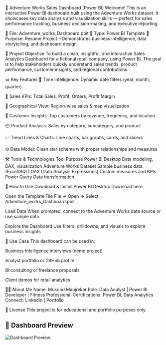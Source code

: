 🚀 Adventure Works Sales Dashboard (Power BI)
Welcome! This is an interactive Power BI dashboard built using the Adventure Works dataset. It showcases key data analysis and visualization skills — perfect for sales performance tracking, business decision-making, and executive reporting.

📁 File: Adventure_works_Dashboard.pbit
📌 Type: Power BI Template
🎯 Purpose: Resume Project – Demonstrates business intelligence, data storytelling, and dashboard design.

🧠 Project Objective
To build a clean, insightful, and interactive Sales Analytics Dashboard for a fictional retail company, using Power BI. The goal is to help stakeholders quickly understand sales trends, product performance, customer insights, and regional contributions.

📊 Key Features
📅 Time Intelligence: Dynamic date filters (year, month, quarter)

💸 Sales KPIs: Total Sales, Profit, Orders, Profit Margin

📍 Geographical View: Region-wise sales & map visualization

👥 Customer Insights: Top customers by revenue, frequency, and location

📦 Product Analysis: Sales by category, subcategory, and product

📈 Trend Lines & Charts: Line charts, bar graphs, cards, and slicers

⚙️ Data Model: Clean star schema with proper relationships and measures

🛠️ Tools & Technologies
Tool	Purpose
Power BI Desktop	Data modeling, DAX, visualization
Adventure Works Dataset	Sample business data (Excel/SQL)
DAX (Data Analysis Expressions)	Custom measures and KPIs
Power Query	Data transformation

📌 How to Use
Download & Install Power BI Desktop
Download here

Open the Template File
File → Open → Select Adventure_works_Dashboard.pbit

Load Data
When prompted, connect to the Adventure Works data source or use sample data

Explore the Dashboard
Use filters, drilldowns, and visuals to explore business insights

📂 Use Case
This dashboard can be used in:

Business Intelligence interviews (demo project)

Analyst portfolio or GitHub profile

BI consulting or freelance proposals

Client demos for retail analytics

👨‍💻 About Me
Name: Mukund Manjrekar
Role: Data Analyst | Power BI Developer | Fitness Professional
Certifications: Power BI, Data Analytics
Connect: LinkedIn | Portfolio

📃 License
This project is for educational and portfolio purposes only.

## 📸 Dashboard Preview

![Dashboard Preview](dashboard_preview.png)
